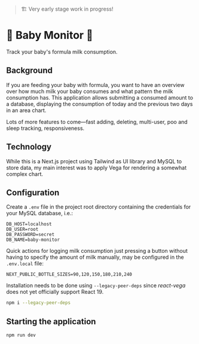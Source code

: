 > 🏗️ Very early stage work in progress!

# 👶 Baby Monitor 🍼

Track your baby's formula milk consumption.

## Background

If you are feeding your baby with formula, you want to have an overview over how much milk your baby consumes and what pattern the milk consumption has. This application allows submitting a consumed amount to a database, displaying the consumption of today and the previous two days in an area chart.

Lots of more features to come—fast adding, deleting, multi-user, poo and sleep tracking, responsiveness.

## Technology

While this is a Next.js project using Tailwind as UI library and MySQL to store data, my main interest was to apply Vega for rendering a somewhat complex chart.

## Configuration

Create a `.env` file in the project root directory containing the credentials for your MySQL database, i.e.:

```
DB_HOST=localhost
DB_USER=root
DB_PASSWORD=secret
DB_NAME=baby-monitor
```

Quick actions for logging milk consumption just pressing a button without having to specify the amount of milk manually, may be configured in the `.env.local` file:

```
NEXT_PUBLIC_BOTTLE_SIZES=90,120,150,180,210,240
```

Installation needs to be done using `--legacy-peer-deps` since *react-vega* does not yet officially support React 19.

```bash
npm i --legacy-peer-deps
```

## Starting the application

```bash
npm run dev
```
